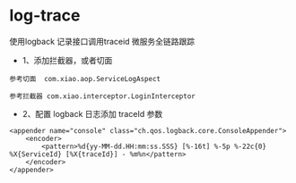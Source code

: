 # log-trace
使用logback 记录接口调用traceid 微服务全链路跟踪


- 1、添加拦截器，或者切面

```
参考切面  com.xiao.aop.ServiceLogAspect

参考拦截器 com.xiao.interceptor.LoginInterceptor
```

- 2、配置 logback 日志添加 traceId 参数

```
<appender name="console" class="ch.qos.logback.core.ConsoleAppender">
    <encoder>
        <pattern>%d{yy-MM-dd.HH:mm:ss.SSS} [%-16t] %-5p %-22c{0}  %X{ServiceId} [%X{traceId}] - %m%n</pattern>
    </encoder>
</appender>
```